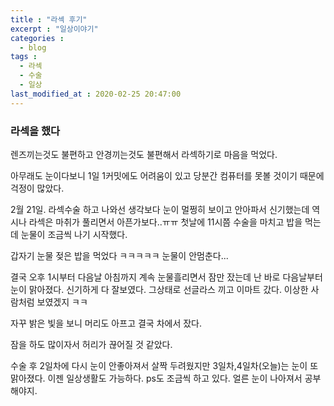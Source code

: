 ```yaml
---
title : "라섹 후기"
excerpt : "일상이야기"
categories :
  - blog
tags :
  - 라섹
  - 수술
  - 일상
last_modified_at : 2020-02-25 20:47:00
---
```


### 라섹을 했다

렌즈끼는것도 불편하고 안경끼는것도 불편해서 라섹하기로 마음을 먹었다.

아무래도 눈이다보니 1일 1커밋에도 어려움이 있고 당분간 컴퓨터를 못볼 것이기 때문에 걱정이 많았다.

2월 21일. 라섹수술 하고 나와선 생각보다 눈이 멀쩡히 보이고 안아파서 신기했는데 역시나 라섹은 마취가 풀리면서 아픈가보다..ㅠㅠ 첫날에 11시쯤 수술을 마치고 밥을 먹는데 눈물이 조금씩 나기 시작했다.

갑자기 눈물 젖은 밥을 먹었다 ㅋㅋㅋㅋㅋ 눈물이 안멈춘다...

결국 오후 1시부터 다음날 아침까지 계속 눈물흘리면서  잠만 잤는데 난 바로 다음날부터 눈이 맑아졌다. 신기하게 다 잘보였다. 그상태로 선글라스 끼고 이마트 갔다. 이상한 사람처럼 보였겠지 ㅋㅋ

자꾸 밝은 빛을 보니 머리도 아프고 결국 차에서 잤다.

잠을 하도 많이자서 허리가 끊어질 것 같았다.

수술 후 2일차에 다시 눈이 안좋아져서 살짝 두려웠지만 3일차,4일차(오늘)는 눈이 또 맑아졌다. 이젠 일상생활도 가능하다. ps도 조금씩 하고 있다. 얼른 눈이 나아져서 공부해야지. 